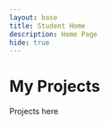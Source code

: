 ```yaml
---
layout: base
title: Student Home 
description: Home Page
hide: true
---
```


# My Projects

Projects here
